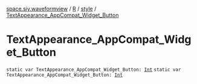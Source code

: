 [space.siy.waveformview](../../index.md) / [R](../index.md) / [style](index.md) / [TextAppearance_AppCompat_Widget_Button](./-text-appearance_-app-compat_-widget_-button.md)

# TextAppearance_AppCompat_Widget_Button

`static var TextAppearance_AppCompat_Widget_Button: `[`Int`](https://kotlinlang.org/api/latest/jvm/stdlib/kotlin/-int/index.html)
`static var TextAppearance_AppCompat_Widget_Button: `[`Int`](https://kotlinlang.org/api/latest/jvm/stdlib/kotlin/-int/index.html)